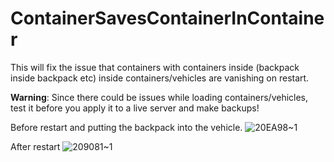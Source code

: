 # ContainerSavesContainerInContainer


This will fix the issue that containers with containers inside (backpack inside backpack etc) inside containers/vehicles are vanishing on restart.

**Warning**: Since there could be issues while loading containers/vehicles, test it before you apply it to a live server and make backups!

Before restart and putting the backpack into the vehicle.
![20EA98~1](https://github.com/user-attachments/assets/29401967-e8a1-4662-8782-1251f5587c7b)

After restart
![209081~1](https://github.com/user-attachments/assets/402962a2-59c1-4474-8634-9082b0f45e32)
